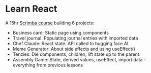 # Learn React 

A 15hr [Scrimba course](https://scrimba.com/learn-react-c0e) building 6 projects:
- Business card: Static page using components
- Travel journal: Populating journal entries with imported data
- Chef Claude: React state. API called to hugging face AI.
- Meme Generator: About side effects and using useEffect()
- Tenzies: Die components, children, lift state up to the parent.
- Assembly Game: State, derived values, useEffect, import data - everything from previous lessons

